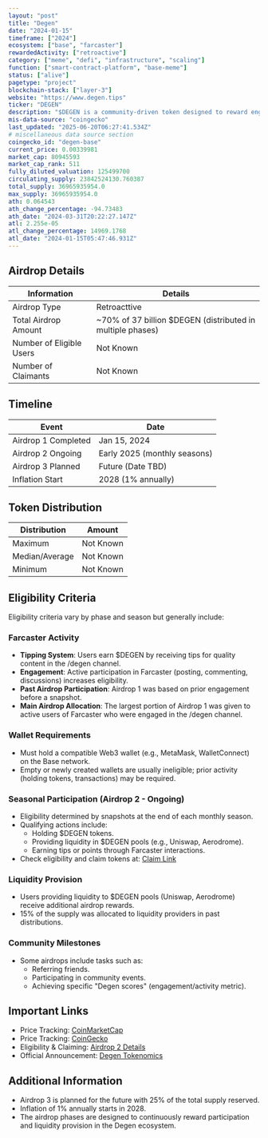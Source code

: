 ```yaml
---
layout: "post"
title: "Degen"
date: "2024-01-15"
timeframe: ["2024"]
ecosystem: ["base", "farcaster"]
rewardedActivity: ["retroactive"]
category: ["meme", "defi", "infrastructure", "scaling"]
function: ["smart-contract-platform", "base-meme"]
status: ["alive"]
pagetype: "project"
blockchain-stack: ["layer-3"]
website: "https://www.degen.tips"
ticker: "DEGEN"
description: "$DEGEN is a community-driven token designed to reward engagement and incentivize quality content creation within the Farcaster ecosystem."
mis-data-source: "coingecko"
last_updated: "2025-06-20T06:27:41.534Z"
# miscellaneous data source section
coingecko_id: "degen-base"
current_price: 0.00339981
market_cap: 80945593
market_cap_rank: 511
fully_diluted_valuation: 125499700
circulating_supply: 23842524130.760387
total_supply: 36965935954.0
max_supply: 36965935954.0
ath: 0.064543
ath_change_percentage: -94.73483
ath_date: "2024-03-31T20:22:27.147Z"
atl: 2.255e-05
atl_change_percentage: 14969.1768
atl_date: "2024-01-15T05:47:46.931Z"
---
```


## Airdrop Details

| Information              | Details                                                    |
| ------------------------ | ---------------------------------------------------------- |
| Airdrop Type             | Retroacttive                                            |
| Total Airdrop Amount     | ~70% of 37 billion $DEGEN (distributed in multiple phases) |
| Number of Eligible Users | Not Known                                                  |
| Number of Claimants      | Not Known                                                  |

## Timeline

| Event               | Date                         |
| ------------------- | ---------------------------- |
| Airdrop 1 Completed | Jan 15, 2024                 |
| Airdrop 2 Ongoing   | Early 2025 (monthly seasons) |
| Airdrop 3 Planned   | Future (Date TBD)            |
| Inflation Start     | 2028 (1% annually)           |

## Token Distribution

| Distribution   | Amount    |
| -------------- | --------- |
| Maximum        | Not Known |
| Median/Average | Not Known |
| Minimum        | Not Known |

## Eligibility Criteria

Eligibility criteria vary by phase and season but generally include:

### Farcaster Activity

- **Tipping System**: Users earn $DEGEN by receiving tips for quality content in the /degen channel.
- **Engagement**: Active participation in Farcaster (posting, commenting, discussions) increases eligibility.
- **Past Airdrop Participation**: Airdrop 1 was based on prior engagement before a snapshot.
- **Main Airdrop Allocation**: The largest portion of Airdrop 1 was given to active users of Farcaster who were engaged in the /degen channel.

### Wallet Requirements

- Must hold a compatible Web3 wallet (e.g., MetaMask, WalletConnect) on the Base network.
- Empty or newly created wallets are usually ineligible; prior activity (holding tokens, transactions) may be required.

### Seasonal Participation (Airdrop 2 - Ongoing)

- Eligibility determined by snapshots at the end of each monthly season.
- Qualifying actions include:
  - Holding $DEGEN tokens.
  - Providing liquidity in $DEGEN pools (e.g., Uniswap, Aerodrome).
  - Earning tips or points through Farcaster interactions.
- Check eligibility and claim tokens at: [Claim Link](https://www.degen.tips/airdrop2/current)

### Liquidity Provision

- Users providing liquidity to $DEGEN pools (Uniswap, Aerodrome) receive additional airdrop rewards.
- 15% of the supply was allocated to liquidity providers in past distributions.

### Community Milestones

- Some airdrops include tasks such as:
  - Referring friends.
  - Participating in community events.
  - Achieving specific "Degen scores" (engagement/activity metric).

## Important Links

- Price Tracking: [CoinMarketCap](https://coinmarketcap.com/currencies/degen-base)
- Price Tracking: [CoinGecko](https://www.coingecko.com/en/coins/degen-base)
- Eligibility & Claiming: [Airdrop 2 Details](https://www.degen.tips/airdrop2/current)
- Official Announcement: [Degen Tokenomics](https://www.degen.tips/tokenomics)

## Additional Information

- Airdrop 3 is planned for the future with 25% of the total supply reserved.
- Inflation of 1% annually starts in 2028.
- The airdrop phases are designed to continuously reward participation and liquidity provision in the Degen ecosystem.